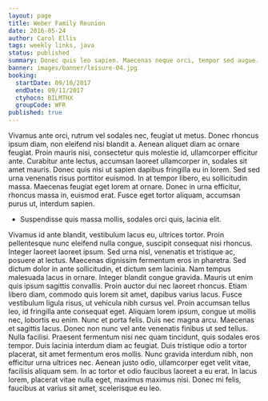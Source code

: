 ```yaml
---
layout: page
title: Weber Family Reunion
date: 2016-05-24
author: Carol Ellis
tags: weekly links, java
status: published
summary: Donec quis leo sapien. Maecenas neque orci, tempor sed augue.
banner: images/banner/leisure-04.jpg
booking:
  startDate: 09/10/2017
  endDate: 09/11/2017
  ctyhocn: BILMTHX
  groupCode: WFR
published: true
---
```

Vivamus ante orci, rutrum vel sodales nec, feugiat ut metus. Donec rhoncus ipsum diam, non eleifend nisi blandit a. Aenean aliquet diam ac ornare feugiat. Proin mauris nisi, consectetur quis molestie id, ullamcorper efficitur ante. Curabitur ante lectus, accumsan laoreet ullamcorper in, sodales sit amet mauris. Donec quis nisi ut sapien dapibus fringilla eu in lorem. Sed sed urna venenatis risus porttitor euismod. In at tempor libero, eu sollicitudin massa. Maecenas feugiat eget lorem at ornare. Donec in urna efficitur, rhoncus massa in, euismod erat. Fusce eget tortor aliquam, accumsan purus ut, interdum sapien.

* Suspendisse quis massa mollis, sodales orci quis, lacinia elit.

Vivamus id ante blandit, vestibulum lacus eu, ultrices tortor. Proin pellentesque nunc eleifend nulla congue, suscipit consequat nisi rhoncus. Integer laoreet laoreet ipsum. Sed urna nisl, venenatis et tristique ac, posuere at lectus. Maecenas dignissim fermentum eros in pharetra. Sed dictum dolor in ante sollicitudin, et dictum sem lacinia. Nam tempus malesuada lacus in ornare. Integer blandit congue gravida. Mauris ut enim quis ipsum sagittis convallis. Proin auctor dui nec laoreet rhoncus. Etiam libero diam, commodo quis lorem sit amet, dapibus varius lacus. Fusce vestibulum ligula risus, ut vehicula nibh cursus vel. Proin accumsan tellus leo, id fringilla ante consequat eget.
Aliquam lorem ipsum, congue ut mollis nec, lobortis eu enim. Nunc et porta felis. Duis nec magna arcu. Maecenas et sagittis lacus. Donec non nunc vel ante venenatis finibus ut sed tellus. Nulla facilisi. Praesent fermentum nisi nec quam tincidunt, quis sodales eros tempor. Duis lacinia interdum diam ac feugiat. Duis tristique odio a tortor placerat, sit amet fermentum eros mollis. Nunc gravida interdum nibh, non efficitur urna ultrices nec. Aenean justo odio, ullamcorper eget velit vitae, facilisis aliquam sem. In ac tortor et odio faucibus laoreet a eu erat. In lacus lorem, placerat vitae nulla eget, maximus maximus nisi. Donec mi felis, faucibus at varius sit amet, scelerisque eu leo.
